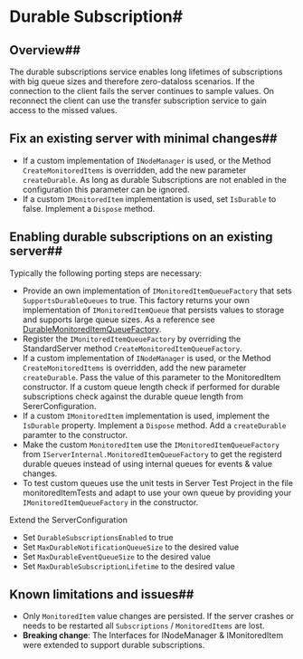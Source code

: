 # Durable Subscription#
## Overview##

The durable subscriptions service enables long lifetimes of subscriptions with big queue sizes and therefore zero-dataloss scenarios.
If the connection to the client fails the server continues to sample values. On reconnect the client can use the transfer subscription service to gain access to the missed values.

## Fix an existing server with minimal changes##
  - If a custom implementation of `INodeManager` is used, or the Method `CreateMonitoredItems` is overridden, add the new parameter `createDurable`. As long as durable Subscriptions are not enabled in the configuration this parameter can be ignored.
  - If a custom `IMonitoredItem` implementation is used, set `IsDurable` to false. Implement a `Dispose` method.

## Enabling durable subscriptions on an existing server##

Typically the following porting steps are necessary:

  - Provide an own implementation of `IMonitoredItemQueueFactory` that sets `SupportsDurableQueues` to true. This factory returns your own implementation of `IMonitoredItemQueue` that persists values to storage and supports large queue sizes. As a reference see [DurableMonitoredItemQueueFactory](../../Applications/Quickstats.Servers/DurableSubscription/DurableMonitoredItemQueueFactory.cs).
  - Register the `IMonitoredItemQueueFactory` by overriding the StandardServer method `CreateMonitoredItemQueueFactory`.
  - If a custom implementation of `INodeManager` is used, or the Method `CreateMonitoredItems` is overridden, add the new parameter `createDurable`. Pass the value of this parameter to the MonitoredItem constructor. If a custom queue length check if performed for durable subscriptions check against the durable queue length from SererConfiguration.
  - If a custom `IMonitoredItem` implementation is used, implement the `IsDurable` property. Implement a `Dispose` method. Add a `createDurable` paramter to the constructor. 
  - Make the custom `MonitoredItem` use the `IMonitoredItemQueueFactory` from `IServerInternal.MonitoredItemQueueFactory` to get the registerd durable queues instead of using internal queues for events & value changes.
  - To test custom queues use the unit tests in Server Test Project in the file monitoredItemTests and adapt to use your own queue by providing your `IMonitoredItemQueueFactory` in the constructor.

Extend the ServerConfiguration
  - Set `DurableSubscriptionsEnabled` to true
  - Set `MaxDurableNotificationQueueSize` to the desired value
  - Set `MaxDurableEventQueueSize` to the desired value
  - Set `MaxDurableSubscriptionLifetime` to the desired value

## Known limitations and issues##

- Only `MonitoredItem` value changes are persisted. If the server crashes or needs to be restarted all `Subscriptions` / `MonitoredItems` are lost.
- **Breaking change**: The Interfaces for INodeManager & IMonitoredItem were extended to support durable subscriptions. 
